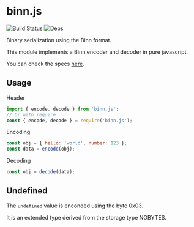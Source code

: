 binn.js
=======
[![Build Status](https://travis-ci.org/liteserver/binn.js.svg?branch=master)](https://travis-ci.org/liteserver/binn.js)
[![Deps](https://img.shields.io/badge/dependencies-none-brightgreen.svg)]()

Binary serialization using the Binn format.

This module implements a Binn encoder and decoder in pure javascript.

You can check the specs [here](https://github.com/liteserver/binn/blob/master/spec.md).


Usage
-----

Header

```javascript
import { encode, decode } from 'binn.js';
// Or with require
const { encode, decode } = require('binn.js');
```

Encoding

```javascript
const obj = { hello: 'world', number: 123 };
const data = encode(obj);
```

Decoding

```javascript
const obj = decode(data);
```

Undefined
---------

The `undefined` value is enconded using the byte 0x03.

It is an extended type derived from the storage type NOBYTES.
